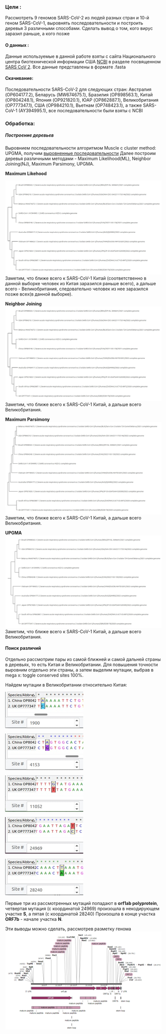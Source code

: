 ### Цели : 

Рассмотреть 9 геномов SARS-CoV-2 из людей разных стран и 10-й геном SARS-CoV-1, выровнять последовательности и построить деревья 3 различными способами. Сделать вывод о том, кого вирус заразил раньше, а кого позже


#### О данных :

Данные используемые в данной работе взяты с сайта Национального центра биотехнической информации США [NCBI](https://www.ncbi.nlm.nih.gov/) в разделе посвященном [SARS CoV 2](https://www.ncbi.nlm.nih.gov/sars-cov-2/). Все данные представлены в формате .fasta

#### Скачивание:
Последовательности SARS-CoV-2 для следующих стран: Австралия (OP604177.2), Беларусь (MW674675.1), Бразилия (OP898563.1), Китай (OP804248.1), Япония (OP921820.1), ЮАР (OP862887.1), Великобритания (OP777347.1), США (OP984210.1), Вьетнам (OP748423.1), а также SARS-CoV-1 (AY394995.1), все последовательности были взяты с NCBI

### Обработка:

##### Построение деревьев
Выровнием последовательности алгоритмом Muscle с cluster method: UPGMA, получим [выровненные последовательности]([[https://drive.google.com/file/d/1kc6_OVghl_PA2pgcyYUtXgKXkGD4Fk4z/view?usp=drivesdk](https://github.com/isredir/bioinformatics/blob/main/Aut_HW_3/sequences_countries.meg)](https://github.com/isredir/bioinformatics/blob/main/Aut_HW_3/sequences_countries.meg))
Далее построим деревья различными методами - Maximum Likelihood(ML), Neighbor Joining(NJ), Maximum Parsimony, UPGMA.

**Maximum Likehood**

![](trees/ML.png)
Заметим, что ближе всего к SARS-CoV-1 Китай (соответственно в данной выборке человек из Китая заразился раньше всего), а дальше всего - Великобритания, следовательно человек из нее заразился позже всех(в данной выборке).


**Neighbor Joining**
![](trees/NJ.png)
Заметим, что ближе всего к SARS-CoV-1 Китай, а дальше всего Великобритания.


**Maximum Parsimony**
![](trees/Parsimony.png)
Заметим, что ближе всего к SARS-CoV-1 Китай, а дальше всего Великобритания.


**UPGMA**
![](trees/UPGMA.png)
Заметим, что ближе всего к SARS-CoV-1 Китай, а дальше всего Великобритания.



#### Поиск различий

Отдельно рассмотрим пары из самой ближней и самой дальней страны в деревьях, то есть Китая и Великобритании.
Для повышения точности выровним отдельно эти страны, а затем выделим мутации, выбрав в mega x: toggle conserved sites 100%.

Найдем мутации в Великобритании относительно Китая:

![](mutations\MUT1.png)

![](mutations\MUT2.png)

![](mutations\MUT3.png)

![](mutations\MUT4.png)

![](mutations\MUT5.png)

Первые три из рассмотренных мутаций попадают в **orf1ab polyprotein**, четвертая мутация (с координатой 24969) произошла в некодирующем участке **S**, а пятая (с координатой 28240) Произошла в конце участка **ORF7b** - начале участка **N**.

Эти выводы можно сделать, рассмотрев разметку генома
![](mutations\map.png)
